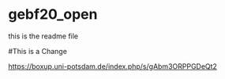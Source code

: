 # gebf20_open
this is the readme file

#This is a Change

https://boxup.uni-potsdam.de/index.php/s/gAbm3ORPPGDeQt2
